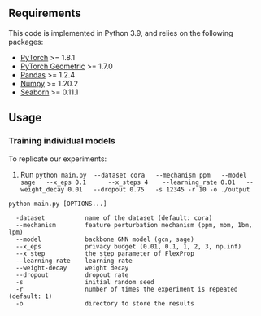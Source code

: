 
## Requirements

This code is implemented in Python 3.9, and relies on the following packages:  
- [PyTorch](https://pytorch.org/get-started/locally/) >= 1.8.1
- [PyTorch Geometric](https://pytorch-geometric.readthedocs.io/en/latest/notes/installation.html) >= 1.7.0
- [Pandas](https://pandas.pydata.org/pandas-docs/stable/getting_started/install.html) >= 1.2.4
- [Numpy](https://numpy.org/install/) >= 1.20.2
- [Seaborn](https://seaborn.pydata.org/) >= 0.11.1  


## Usage

###  Training individual models
To replicate our experiments:  
1. Run ``python main.py  --dataset cora   --mechanism ppm   --model sage   --x_eps 0.1      --x_steps 4    --learning_rate 0.01   --weight_decay 0.01   --dropout 0.75   -s 12345 -r 10 -o ./output``

```
python main.py [OPTIONS...]

  -dataset           name of the dataset (default: cora)
  --mechanism        feature perturbation mechanism (ppm, mbm, 1bm, lpm) 
  --model            backbone GNN model (gcn, sage)
  --x_eps            privacy budget (0.01, 0.1, 1, 2, 3, np.inf)
  --x_step           the step parameter of FlexProp
  --learning-rate    learning rate
  --weight-decay     weight decay
  --dropout          dropout rate
  -s                 initial random seed
  -r                 number of times the experiment is repeated (default: 1)
  -o                 directory to store the results

